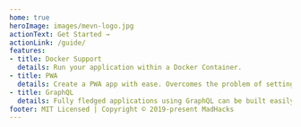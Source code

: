 ```yaml
---
home: true
heroImage: images/mevn-logo.jpg
actionText: Get Started →
actionLink: /guide/
features:
- title: Docker Support
  details: Run your application within a Docker Container.
- title: PWA
  details: Create a PWA app with ease. Overcomes the problem of setting it up locally.
- title: GraphQL
  details: Fully fledged applications using GraphQL can be built easily using this tool.
footer: MIT Licensed | Copyright © 2019-present MadHacks
---
```

